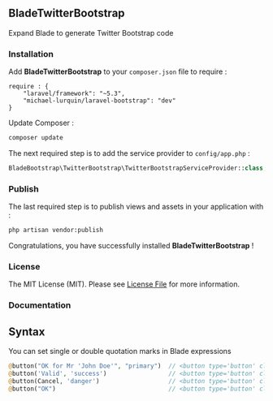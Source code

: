 ## BladeTwitterBootstrap ##

Expand Blade to generate Twitter Bootstrap code

### Installation ###

Add **BladeTwitterBootstrap** to your `composer.json` file to require :
```
require : {
    "laravel/framework": "~5.3",
    "michael-lurquin/laravel-bootstrap": "dev"
}
```

Update Composer :

```bash
composer update
```

The next required step is to add the service provider to `config/app.php` :

```php
BladeBootstrap\TwitterBootstrap\TwitterBootstrapServiceProvider::class,,
```

### Publish ###

The last required step is to publish views and assets in your application with :

```bash
php artisan vendor:publish
```

Congratulations, you have successfully installed **BladeTwitterBootstrap** !

### License

The MIT License (MIT). Please see [License File](LICENSE) for more information.

### Documentation ###

## Syntax ##

You can set single or double quotation marks in Blade expressions

```php
@button("OK for Mr 'John Doe'", "primary")  // <button type='button' class='btn btn-primary'>OK for Mr 'John Doe'</button>
@button('Valid', 'success')                 // <button type='button' class='btn btn-success'>Valid</button>
@button(Cancel, 'danger')                   // <button type='button' class='btn btn-danger'>Cancel</button>
@button("OK")                               // <button type='button' class='btn btn-default'>OK</button>
```
